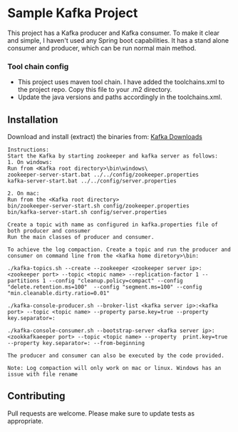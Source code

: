 # Sample Kafka Project

This project has a Kafka producer and Kafka consumer. To make it clear and simple, I haven't used any Spring boot capabilities.
It has a stand alone consumer and producer, which can be run normal main method.

### Tool chain config
- This project uses maven tool chain. I have added the toolchains.xml to the project repo. Copy this file to your .m2 directory.
- Update the java versions and paths accordingly in the toolchains.xml.

## Installation

Download and install (extract) the binaries from:
<a href="https://kafka.apache.org/downloads" target="_blank" rel="noopener noreferrer">Kafka Downloads</a>

```
Instructions:
Start the Kafka by starting zookeeper and kafka server as follows:
1. On windows:
Run from <Kafka root directory>\bin\windows\
zookeeper-server-start.bat ../../config/zookeeper.properties
kafka-server-start.bat ../../config/server.properties

2. On mac:
Run from the <Kafka root directory>
bin/zookeeper-server-start.sh config/zookeeper.properties
bin/kafka-server-start.sh config/server.properties

Create a topic with name as configured in kafka.properties file of both producer and consumer
Run the main classes of producer and consumer.

To achieve the log compaction. Create a topic and run the producer and consumer on command line from the <kafka home diretory>\bin:

./kafka-topics.sh --create --zookeeper <zookeeper server ip>:<zookeeper port> --topic <topic name> --replication-factor 1 --partitions 1 --config "cleanup.policy=compact" --config "delete.retention.ms=100"  --config "segment.ms=100" --config "min.cleanable.dirty.ratio=0.01"

./kafka-console-producer.sh --broker-list <kafka server ip>:<kafka port> --topic <topic name> --property parse.key=true --property key.separator=:

./kafka-console-consumer.sh --bootstrap-server <kafka server ip>:<zookkafkaeeper port> --topic <topic name> --property  print.key=true --property key.separator=: --from-beginning

The producer and consumer can also be executed by the code provided.

Note: Log compaction will only work on mac or linux. Windows has an issue with file rename
```

## Contributing
Pull requests are welcome.
Please make sure to update tests as appropriate.
